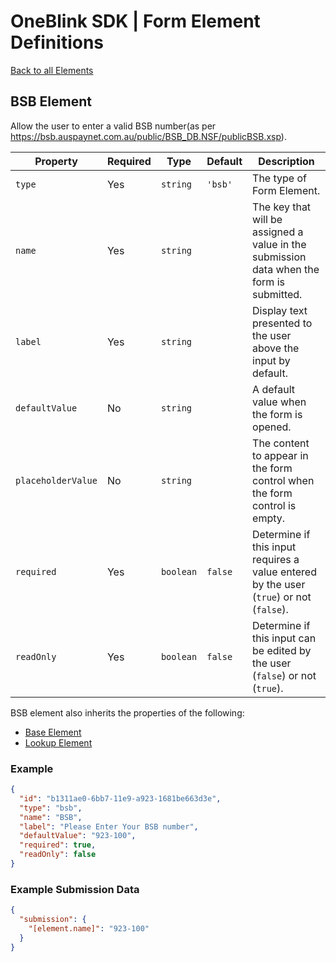 # OneBlink SDK | Form Element Definitions

[Back to all Elements](./README.md)

## BSB Element

Allow the user to enter a valid BSB number(as per https://bsb.auspaynet.com.au/public/BSB_DB.NSF/publicBSB.xsp).

| Property           | Required | Type      | Default | Description                                                                              |
| ------------------ | -------- | --------- | ------- | ---------------------------------------------------------------------------------------- |
| `type`             | Yes      | `string`  | `'bsb'` | The type of Form Element.                                                                |
| `name`             | Yes      | `string`  |         | The key that will be assigned a value in the submission data when the form is submitted. |
| `label`            | Yes      | `string`  |         | Display text presented to the user above the input by default.                           |
| `defaultValue`     | No       | `string`  |         | A default value when the form is opened.                                                 |
| `placeholderValue` | No       | `string`  |         | The content to appear in the form control when the form control is empty.                |
| `required`         | Yes      | `boolean` | `false` | Determine if this input requires a value entered by the user (`true`) or not (`false`).  |
| `readOnly`         | Yes      | `boolean` | `false` | Determine if this input can be edited by the user (`false`) or not (`true`).             |

BSB element also inherits the properties of the following:

- [Base Element](./base-element.md)
- [Lookup Element](./lookup-element.md)

### Example

```JSON
{
  "id": "b1311ae0-6bb7-11e9-a923-1681be663d3e",
  "type": "bsb",
  "name": "BSB",
  "label": "Please Enter Your BSB number",
  "defaultValue": "923-100",
  "required": true,
  "readOnly": false
}
```

### Example Submission Data

```json
{
  "submission": {
    "[element.name]": "923-100"
  }
}
```
